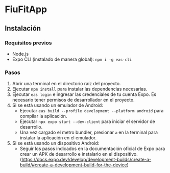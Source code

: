 # FiuFitApp

## Instalación

### Requisitos previos
- Node.js
- Expo CLI (instalado de manera global):
  `npm i -g eas-cli`

### Pasos
1. Abrir una terminal en el directorio raíz del proyecto.
2. Ejecutar `npm install` para instalar las dependencias necesarias.
3. Ejecutar `eas login` e ingresar las credenciales de tu cuenta Expo. Es necesario tener permisos de desarrollador en el proyecto.
4. Si se está usando un emulador de Android:
   - Ejecutar `eas build --profile development --platform android` para compilar la aplicación.
   - Ejecutar `npx expo start --dev-client` para iniciar el servidor de desarrollo.
   - Una vez cargado el metro bundler, presionar `a` en la terminal para instalar la aplicación en el emulador.
5. Si se está usando un dispositivo Android:
   - Seguir los pasos indicados en la documentación oficial de Expo para crear un APK de desarrollo e instalarlo en el dispositivo. (https://docs.expo.dev/develop/development-builds/create-a-build/#create-a-development-build-for-the-device)

